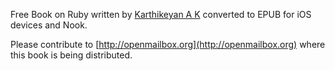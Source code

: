 Free Book on Ruby written by [Karthikeyan A K](http://kardrak.com/1/Karthikeyan%20A%20K) converted to EPUB for iOS devices and Nook.

Please contribute to [http://openmailbox.org](http://openmailbox.org) where this book is being distributed.